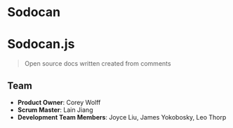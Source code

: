 # Sodocan

# Sodocan.js

> Open source docs written created from comments

## Team

  - __Product Owner__: Corey Wolff
  - __Scrum Master__: Lain Jiang
  - __Development Team Members__: Joyce Liu, James Yokobosky, Leo Thorp

